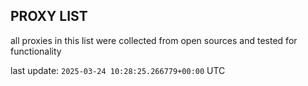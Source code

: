 ## PROXY LIST

all proxies in this list were collected from open sources and tested for functionality

last update: `2025-03-24 10:28:25.266779+00:00` UTC